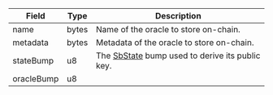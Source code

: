 

| Field | Type | Description |
|--|--|--|
| name |  bytes | Name of the oracle to store on-chain. |
| metadata |  bytes | Metadata of the oracle to store on-chain. |
| stateBump |  u8 | The [SbState](/solana/idl/accounts/SbState) bump used to derive its public key. |
| oracleBump |  u8 |  |
